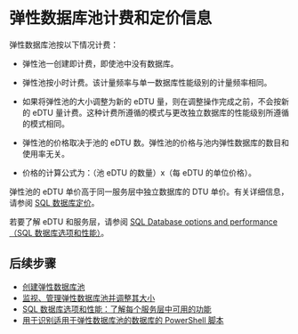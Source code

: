 <properties
	pageTitle="SQL 数据库弹性池价格和性能"
	description="特定于弹性数据库池的定价信息。"
	services="sql-database"
	documentationCenter=""
	authors="sidneyh"
	manager="jhubbard"
	editor=""/>

<tags
	ms.service="sql-database"
	ms.date="05/27/2016"
	wacn.date="07/18/2016" />


# 弹性数据库池计费和定价信息

弹性数据库池按以下情况计费：

- 弹性池一创建即计费，即使池中没有数据库。
- 弹性池按小时计费。该计量频率与单一数据库性能级别的计量频率相同。
- 如果将弹性池的大小调整为新的 eDTU 量，则在调整操作完成之前，不会按新的 eDTU 量计费。这种计费所遵循的模式与更改独立数据库的性能级别所遵循的模式相同。


- 弹性池的价格取决于池的 eDTU 数。弹性池的价格与池内弹性数据库的数目和使用率无关。
- 价格的计算公式为：（池 eDTU 的数量）x（每 eDTU 的单位价格）。

弹性池的 eDTU 单价高于同一服务层中独立数据库的 DTU 单价。有关详细信息，请参阅 [SQL 数据库定价](/pricing/details/sql-database/)。


若要了解 eDTU 和服务层，请参阅 [SQL Database options and performance（SQL 数据库选项和性能）](/documentation/articles/sql-database-service-tiers/)。

## 后续步骤

- [创建弹性数据库池](/documentation/articles/sql-database-elastic-pool-create-powershell/)
- [监视、管理弹性数据库池并调整其大小](/documentation/articles/sql-database-elastic-pool-manage-powershell/)
- [SQL 数据库选项和性能：了解每个服务层中可用的功能](/documentation/articles/sql-database-service-tiers/)
- [用于识别适用于弹性数据库池的数据库的 PowerShell 脚本](/documentation/articles/sql-database-elastic-pool-database-assessment-powershell/)

<!---HONumber=Mooncake_0711_2016-->